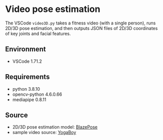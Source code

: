 # Video pose estimation
The VSCode `video3D.py` takes a fitness video (with a single person), runs 2D/3D pose estimation, and then outputs JSON files of 2D/3D coordinates of key joints and facial features.

## Environment
* VSCode 1.71.2

## Requirements
* python 3.8.10
* opencv-python 4.6.0.66
* mediapipe 0.8.11 

## Source
* 2D/3D pose estimation model: [BlazePose](https://google.github.io/mediapipe/solutions/pose.html)
* sample video source: [YogaBoy](https://youtu.be/Wkmarh2Ps_o)
